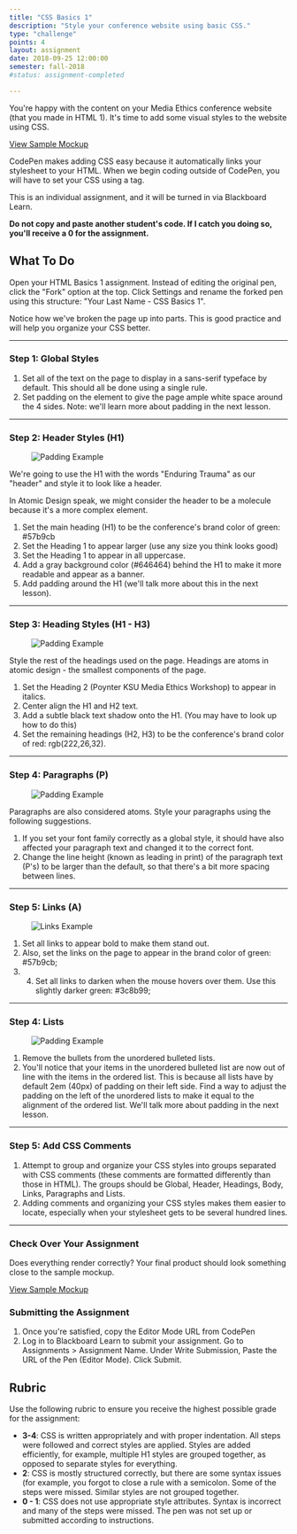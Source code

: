 ```yaml
---
title: "CSS Basics 1"
description: "Style your conference website using basic CSS."
type: "challenge"
points: 4
layout: assignment
date: 2018-09-25 12:00:00
semester: fall-2018
#status: assignment-completed

---
```


You're happy with the content on your Media Ethics conference website (that you made in HTML 1).  It's time to add some visual styles to the website using CSS.

<a class="button small" href="/img/cssbasics1.png">View Sample Mockup</a>

CodePen makes adding CSS easy because it automatically links your stylesheet to your HTML.  When we begin coding outside of CodePen, you will have to set your CSS using a <link> tag.

This is an individual assignment, and it will be turned in via Blackboard Learn.  

**Do not copy and paste another student's code.  If I catch you doing so, you'll receive a 0 for the assignment.**

## What To Do

Open your HTML Basics 1 assignment.  Instead of editing the original pen, click the "Fork" option at the top.  Click Settings and rename the forked pen using this structure: "Your Last Name - CSS Basics 1".

Notice how we've broken the page up into parts.  This is good practice and will help you organize your CSS better.

---

### Step 1: Global Styles

1.  Set all of the text on the page to display in a sans-serif typeface by default.  This should all be done using a single rule.
2. Set padding on the <BODY> element to give the page ample white space around the 4 sides.  Note: we'll learn more about padding in the next lesson.

---

### Step 2: Header Styles (H1)

<figure class="figure">
<img src="../images/css1/header.png" alt="Padding Example" />
</figure>

We're going to use the H1 with the words "Enduring Trauma" as our "header" and style it to look like a header.

In Atomic Design speak, we might consider the header to be a molecule because it's a more complex element.

1. Set the main heading (H1) to be the conference's brand color of green: #57b9cb  
2.  Set the Heading 1 to appear larger (use any size you think looks good)
3.  Set the Heading 1 to appear in all uppercase.
4. Add a gray background color (#646464) behind the H1 to make it more readable and appear as a banner.
5. Add padding around the H1 (we'll talk more about this in the next lesson).

---  

### Step 3: Heading Styles (H1 - H3)

<figure class="figure">
<img src="../images/css1/headings.png" alt="Padding Example" />
</figure>

Style the rest of the headings used on the page.  Headings are atoms in atomic design - the smallest components of the page.

1. Set the Heading 2 (Poynter KSU Media Ethics Workshop) to appear in italics.
2. Center align the H1 and H2 text.
3. Add a subtle black text shadow onto the H1. (You may have to look up how to do this)
4. Set the remaining headings (H2, H3) to be the conference's brand color of red: rgb(222,26,32).

---

### Step 4: Paragraphs (P)

<figure class="figure">
<img src="../images/css1/paragraph.png" alt="Padding Example" />
</figure>

Paragraphs are also considered atoms.  Style your paragraphs using the following suggestions.

1. If you set your font family correctly as a global style, it should have also affected your paragraph text and changed it to the correct font.
2. Change the line height (known as leading in print) of the paragraph text (P's) to be larger than the default, so that there's a bit more spacing between lines.

---

### Step 5: Links (A)

<figure class="figure">
<img src="../images/css1/links.png" alt="Links Example" />
</figure>

1.  Set all links to appear bold to make them stand out.  
2.  Also, set the links on the page to appear in the brand color of green: #57b9cb;
3. 4. Set all links to darken when the mouse hovers over them.  Use this slightly darker green: #3c8b99;

---

### Step 4: Lists

<figure class="figure">
<img src="../images/css1/padding.png" alt="Padding Example" />
</figure>

1.  Remove the bullets from the unordered bulleted lists.  
2.  You'll notice that your items in the unordered bulleted list are now out of line with the items in the ordered list.  This is because all lists have by default 2em (40px) of padding on their left side.  Find a way to adjust the padding on the left of the unordered lists to make it equal to the alignment of the ordered list.  We'll talk more about padding in the next lesson.

---

### Step 5: Add CSS Comments

1.  Attempt to group and organize your CSS styles into groups separated with CSS comments (these comments are formatted differently than those in HTML).  The groups should be Global, Header, Headings, Body, Links, Paragraphs and Lists.
2. Adding comments and organizing your CSS styles makes them easier to locate, especially when your stylesheet gets to be several hundred lines.

---

### Check Over Your Assignment

Does everything render correctly?  Your final product should look something close to the sample mockup.

<a class="button small" href="/img/cssbasics1.png">View Sample Mockup</a>

### Submitting the Assignment

1. Once you're satisfied, copy the Editor Mode URL from CodePen
2. Log in to Blackboard Learn to submit your assignment.  Go to Assignments > Assignment Name.  Under Write Submission, Paste the URL of the Pen (Editor Mode).  Click Submit.

## Rubric

Use the following rubric to ensure you receive the highest possible grade for the assignment:

* **3-4**: CSS is written appropriately and with proper indentation.  All steps were followed and correct styles are applied.  Styles are added efficiently, for example, multiple H1 styles are grouped together, as opposed to separate styles for everything.  
* **2**: CSS is mostly structured correctly, but there are some syntax issues (for example, you forgot to close a rule with a semicolon.  Some of the steps were missed.  Similar styles are not grouped together.
* **0 - 1**: CSS does not use appropriate style attributes.  Syntax is incorrect and many of the steps were missed. The pen was not set up or submitted according to instructions.  
